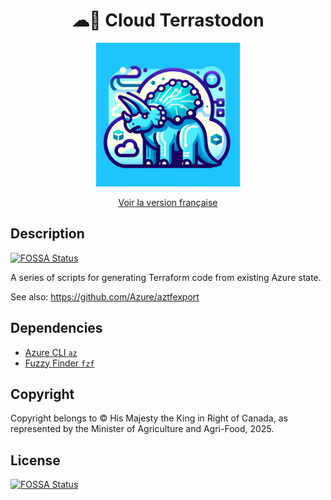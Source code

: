 <div align="center">
    <h1>☁🐘 Cloud Terrastodon</h1>
    <img src="logo.png" width="230">
    <br/>

[Voir la version française](./README.fr_ca.md)


</div>


## Description
[![FOSSA Status](https://app.fossa.com/api/projects/git%2Bgithub.com%2FAAFC-Cloud%2FCloud-Terrastodon.svg?type=shield)](https://app.fossa.com/projects/git%2Bgithub.com%2FAAFC-Cloud%2FCloud-Terrastodon?ref=badge_shield)


A series of scripts for generating Terraform code from existing Azure state.

See also: https://github.com/Azure/aztfexport

## Dependencies

- [Azure CLI `az`](https://learn.microsoft.com/en-us/cli/azure/install-azure-cli#install)
- [Fuzzy Finder `fzf`](https://github.com/junegunn/fzf?tab=readme-ov-file#installation)

## Copyright

Copyright belongs to © His Majesty the King in Right of Canada, as represented by the Minister of Agriculture and Agri-Food, 2025.


## License
[![FOSSA Status](https://app.fossa.com/api/projects/git%2Bgithub.com%2FAAFC-Cloud%2FCloud-Terrastodon.svg?type=large)](https://app.fossa.com/projects/git%2Bgithub.com%2FAAFC-Cloud%2FCloud-Terrastodon?ref=badge_large)
